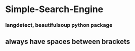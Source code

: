 # Simple-Search-Engine
### langdetect, beautifulsoup python package

## always have spaces between brackets
